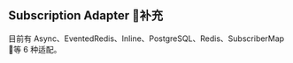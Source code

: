 ## Subscription Adapter 补充

目前有 Async、EventedRedis、Inline、PostgreSQL、Redis、SubscriberMap 等 6 种适配。
